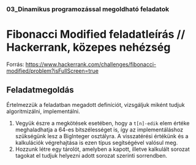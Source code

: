 ### 03_Dinamikus programozással megoldható feladatok

# Fibonacci Modified feladatleírás // Hackerrank, közepes nehézség
Forrás: https://www.hackerrank.com/challenges/fibonacci-modified/problem?isFullScreen=true
## Feladatmegoldás  
Értelmezzük a feladatban megadott definíciót, vizsgáljuk miként tudjuk algoritmizálni, implementálni.  

1. Vegyük észre a megkötések esetében, hogy a `t[n]-edik` elem értéke meghaladhatja a 64-es bitszélességet is, így az implementáláshoz szükségünk lesz a BigInteger osztályra. A visszatérési értékünk és a kalkulációk végrehajtása is ezen típus segítségével valósul meg.
2. Hozzunk létre egy tárolót, amelyben a kapott, illetve kalkulált sorozat tagokat el tudjuk helyezni adott sorozat szerinti sorrendben.





